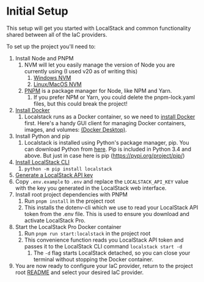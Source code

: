 # Initial Setup

This setup will get you started with LocalStack and common functionality shared between all of the IaC providers.

To set up the project you'll need to:

1. Install Node and PNPM
   1. NVM will let you easily manage the version of Node you are currently using (I used v20 as of writing this)
      1. [Windows NVM](https://github.com/coreybutler/nvm-windows)
      2. [Linux/MacOS NVM](https://github.com/nvm-sh/nvm)
   2. [PNPM](https://pnpm.io/installation) is a package manager for Node, like NPM and Yarn. 
      1. If you prefer NPM or Yarn, you could delete the pnpm-lock.yaml files, but this could break the project! 
2. [Install Docker](https://docs.docker.com/engine/install/)
   1. Localstack runs as a Docker container, so we need to [install Docker](https://docs.docker.com/engine/install/) first. Here's a handy GUI client for managing Docker containers, images, and volumes: [(Docker Desktop)](https://www.docker.com/products/docker-desktop).
3. Install Python and pip
   1. Localstack is installed using Python's package manager, pip. You can download Python from [here](https://www.python.org/downloads/). Pip is included in Python 3.4 and above. But just in case here is pip (https://pypi.org/project/pip/) 
4. [Install LocalStack CLI](https://docs.localstack.cloud/getting-started/installation/)
   1. `python -m pip install localstack`
5. [Generate a LocalStack API key](https://app.localstack.cloud/account/apikeys)
6. Copy `.env.example` to `.env` and replace the `LOCALSTACK_API_KEY` value with the key you generated in the LocalStack web interface.
7. Install root project dependencies with PNPM
   1. Run `pnpm install` in the project root
   2. This installs the dotenv-cli which we use to read your LocalStack API token from the .env file. This is used to ensure you download and activate LocalStack Pro.
8. Start the LocalStack Pro Docker container
   1. Run `pnpm run start:localstack` in the project root
   2. This convenience function reads you LocalStack API token and passes it to the LocalStack CLI  command `localstack start -d`
      1. The `-d` flag starts LocalStack detached, so you can close your terminal without stopping the Docker container.
9. You are now ready to configure your IaC provider, return to the project root [README](../README.md) and select your desired IaC provider.